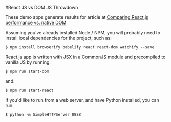#React JS vs DOM JS Throwdown
<p>
  These demo apps generate results for article at <a href="https://objectpartners.com/2015/11/03/comparing-react-js-performance-vs-native-dom">Comparing React.js performance vs. native DOM</a>
</p>
<p>Assuming you’ve already installed Node / NPM, you will probably need to install local dependencies for the project, such as:</p>

<pre><code>$ npm install browserify babelify react react-dom watchify --save</code></pre>
   
<p>React.js app is written with JSX in a CommonJS module and precompiled to vanilla JS by running:</p>
<pre><code>$ npm run start-dom</code></pre>
and:
<pre><code>$ npm run start-react</code></pre>

<p>If you'd like to run from a web server, and have Python installed, you can run:</p>
<pre><code>$ python -m SimpleHTTPServer 8888</code></pre>
